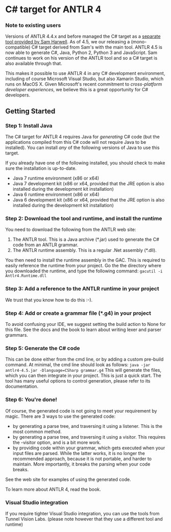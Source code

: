 # C# target for ANTLR 4

### Note to existing users

Versions of ANTLR 4.4.x and before managed the C# target as a [separate tool provided by Sam Harwell](https://github.com/tunnelvisionlabs/antlr4cs/releases/tag/v4.3.0). As of 4.5, we our releasing a (mono-compatible) C# target derived from Sam's with the main tool. ANTLR 4.5 is now able to generate C#, Java, Python 2, Python 3 and JavaScript. Sam continues to work on his version of the ANTLR tool and so a C# target is also available through that.

This makes it possible to use ANTLR 4 in any C# development environment, including of course Microsoft Visual Studio, but also Xamarin Studio, which runs on MacOS X.
Given Microsoft's recent commitment to *cross-platform developer experiences*, we believe this is a great opportunity for C# developers.

## Getting Started

### Step 1: Install Java

The C# target for ANTLR 4 requires Java for *generating* C# code (but the applications compiled from this C# code will not require Java to be installed).
You can install *any* of the following versions of Java to use this target.

If you already have one of the following installed, you should check to make sure the installation is up-to-date.

* Java 7 runtime environment (x86 or x64)
* Java 7 development kit (x86 or x64, provided that the JRE option is also installed during the development kit installation)
* Java 6 runtime environment (x86 or x64)
* Java 6 development kit (x86 or x64, provided that the JRE option is also installed during the development kit installation)

### Step 2: Download the tool and runtime, and install the runtime

You need to download the following from the ANTLR web site:

1. The ANTLR tool. This is a Java archive (*.jar) used to generate the C# code from an ANTLR grammar.
2. The ANTLR runtime assembly. This is a regular .Net assembly (*.dll).

You then need to install the runtime assembly in the GAC. 
This is required to easily reference the runtime from your project. 
Go the the directory where you downloaded the runtime, and type the following command: 
`gacutil -i Antlr4.Runtime.dll`

### Step 3: Add a reference to the ANTLR runtime in your project

We trust that you know how to do this :-).

### Step 4: Add or create a grammar file (*.g4) in your project

To avoid confusing your IDE, we suggest setting the build action to None for this file.
See the docs and the book to learn about writing lexer and parser grammars.

### Step 5: Generate the C# code

This can be done either from the cmd line, or by adding a custom pre-build command.
At minimal, the cmd line should look as follows: ``java -jar antlr4-4.5.jar -Dlanguage=CSharp grammar.g4``
This will generate the files, which you can then integrate in your project.
This is just a quick start. The tool has many useful options to control generation, please refer to its documentation. 
 
### Step 6: You're done!

Of course, the generated code is not going to meet your requirement by magic.
There are 3 ways to use the generated code:
 - by generating a parse tree, and traversing it using a listener. This is the most common method.
 - by generating a parse tree, and traversing it using a visitor. This requires the -visitor option, and is a bit more work.
 - by providing code within your grammar, which gets executed when your input files are parsed. 
While the latter works, it is no longer the recommended approach, because it is not portable, and harder to maintain. More importantly, it breaks the parsing when your code breaks.

See the web site for examples of using the generated code.
 
To learn more about ANTLR 4, read the book.
 
### Visual Studio integration

If you require tighter Visual Studio integration, you can use the tools from Tunnel Vision Labs. 
(please note however that they use a different tool and runtime)

